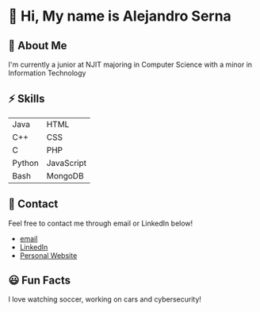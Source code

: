 # 👋 Hi, My name is Alejandro Serna
## 💠 About Me
I'm currently a junior at NJIT majoring in Computer Science with a minor in Information Technology

## ⚡ Skills
<table>
  <tr>
    <td>Java</td>
    <td>HTML</td>
  </tr>
  <tr>
    <td>C++</td>
    <td>CSS</td>
  </tr>
  <tr>
    <td>C</td>
    <td>PHP</td>
  </tr>
  <tr>
    <td>Python</td>
    <td>JavaScript</td>
  </tr>
  <tr>
    <td>Bash</td>
    <td>MongoDB</td>
  </tr>
</table>

## 📱 Contact
Feel free to contact me through email or LinkedIn below!
- [email](mailto:aserna17@outlook.com)
- [LinkedIn](https://www.linkedin.com/in/aserna17)
- [Personal Website](https://alejandrocodes.dev)

## 😃 Fun Facts
I love watching soccer, working on cars and cybersecurity!

